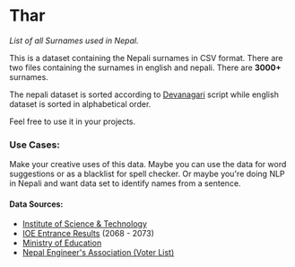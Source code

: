 # Thar
*List of all Surnames used in Nepal.*

This is a dataset containing the Nepali surnames in CSV format. There are two files containing the surnames in english and nepali. There are **3000+** surnames.

The nepali dataset is sorted according to [Devanagari](https://en.wikipedia.org/wiki/Devanagari) script while english dataset is sorted in alphabetical order.

Feel free to use it in your projects.

### Use Cases:
Make your creative uses of this data. Maybe you can use the data for word suggestions or as a blacklist for spell checker. Or maybe you're doing NLP in Nepali and want data set to identify names from a sentence.


#### Data Sources:
- [Institute of Science & Technology](http://www.tuiost.edu.np/)
- [IOE Entrance Results](https://github.com/amitness/ioe) (2068 - 2073)
- [Ministry of Education](http://www.moe.gov.np)
- [Nepal Engineer's Association (Voter List)](http://www.neanepal.org.np/)
